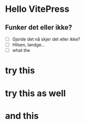 # Hello VitePress
## Funker det eller ikke?
- [ ] Gjorde det nå skjer det eller ikke?
- [ ] Hilsen, landge...
- [ ] what the
# try this 
# try this as well
# and this